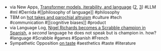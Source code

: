- via New Apps, [Transformer models, iterability, and language](https://www.newappsblog.com/2024/07/transformer-models-iterability-and-language-part-1.html) ([2](https://www.newappsblog.com/2024/07/transformer-models-iterability-and-language-part-2.html), [3](https://www.newappsblog.com/2024/07/transformer-models-iterability-and-language-part-3.html)) #LLM #ml #Derrida #[[philosophy of language]] #philosophy
- TBM on [hot takes and parochial altruism](https://cutlefish.substack.com/p/tbm-327-hot-takes-and-parochial-altruism) #culture #tech #communication #[[cognitive biases]] #product
- via Language Log, [Nigel Richards becomes a Scrabble champion in Spanish](https://languagelog.ldc.upenn.edu/nll/?p=67289), a _second_ language he does not speak but is champion in. how? #language #Scrabble #games #Spanish #French
- Sympathetic Opposition [on taste](https://www.sympatheticopposition.com/p/contra-scott-on-taste) #aesthetics #taste #literature